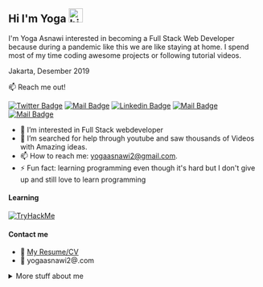 ## Hi I'm Yoga  <img src="https://user-images.githubusercontent.com/1303154/88677602-1635ba80-d120-11ea-84d8-d263ba5fc3c0.gif" width="28px" alt="hi">

I'm Yoga Asnawi interested in becoming a Full Stack Web Developer because during a pandemic like this we are like staying at home. I spend most of my time coding awesome projects or following tutorial videos. 

Jakarta, Desember 2019

:mailbox: Reach me out!

[![Twitter Badge](https://img.shields.io/badge/-@Yoga_Asnawi-1ca0f1?style=flat&labelColor=1ca0f1&logo=twitter&logoColor=white&link)](https://twitter.com/Yoga_Asnawi) [![Mail Badge](https://img.shields.io/badge/-Starlab-e74c3c?style=flat&labelColor=e74c3c&logo=youtube&logoColor=white)](https://www.youtube.com/channel/UCOCxK0wtVvCDS-3wLK_3LHA) [![Linkedin Badge](https://img.shields.io/badge/-Yoga-0e76a8?style=flat&labelColor=0e76a8&logo=linkedin&logoColor=white)](https://www.linkedin.com/in/yoga-asnawi/) [![Mail Badge](https://img.shields.io/badge/-@Yoga.a.s-e84393?style=flat&labelColor=e84393&logo=instagram&logoColor=white)](https://www.instagram.com/yoga.a.s_/) [![Mail Badge](https://img.shields.io/badge/-yogaasnawi2-c0392b?style=flat&labelColor=c0392b&logo=gmail&logoColor=white)](mailto:yogaasnawi2@gmail.com)

<!-- TODO: Add last video link -->

- 👀 I’m interested in Full Stack webdeveloper
- 🤔 I’m searched for help through youtube and saw thousands of Videos with Amazing ideas.
- 📫 How to reach me: yogaasnawi2@gmail.com.
- ⚡ Fun fact: learning programming even though it's hard but I don't give up and still love to learn programming

#### Learning
<a href="https://tryhackme.com/p/ITachi" target="_blank">
  <img src="https://tryhackme-badges.s3.amazonaws.com/ITachi.png" alt="TryHackMe">
</a>

<!-- TODO: Make technologies links takes you to repositories -->

<!--- 
#### Top Technologies
[![React Badge](https://img.shields.io/badge/-React-61DBFB?style=for-the-badge&labelColor=black&logo=react&logoColor=61DBFB)](#) [![Javascript Badge](https://img.shields.io/badge/-Javascript-F0DB4F?style=for-the-badge&labelColor=black&logo=javascript&logoColor=F0DB4F)](#) [![Typescript Badge](https://img.shields.io/badge/-Typescript-007acc?style=for-the-badge&labelColor=black&logo=typescript&logoColor=007acc)](#) [![Nodejs Badge](https://img.shields.io/badge/-Nodejs-3C873A?style=for-the-badge&labelColor=black&logo=node.js&logoColor=3C873A)](#) [![GraphQL Badge](https://img.shields.io/badge/-GraphQl-e535ab?style=for-the-badge&labelColor=black&logo=node.js&logoColor=e535ab)](#)

### Tutorials

[<img align="left" alt="React" width="26px" src="https://raw.githubusercontent.com/github/explore/80688e429a7d4ef2fca1e82350fe8e3517d3494d/topics/react/react.png" />][reactplaylist]

[<img align="left" alt="HTML5" width="26px" src="https://raw.githubusercontent.com/github/explore/80688e429a7d4ef2fca1e82350fe8e3517d3494d/topics/html/html.png" />][htmltutorial]

[<img align="left" alt="JavaScript" width="26px" src="https://raw.githubusercontent.com/github/explore/80688e429a7d4ef2fca1e82350fe8e3517d3494d/topics/javascript/javascript.png" />][javascripttutorial]

[<img align="left" alt="Visual Studio Code" width="26px" src="https://raw.githubusercontent.com/github/explore/80688e429a7d4ef2fca1e82350fe8e3517d3494d/topics/visual-studio-code/visual-studio-code.png" />][vscodetutorial]

<img align="left" alt="Sass" width="26px" src="https://raw.githubusercontent.com/github/explore/80688e429a7d4ef2fca1e82350fe8e3517d3494d/topics/sass/sass.png" />

<img align="left" alt="Node.js" width="26px" src="https://raw.githubusercontent.com/github/explore/80688e429a7d4ef2fca1e82350fe8e3517d3494d/topics/nodejs/nodejs.png" />

<img align="left" alt="GraphQL" width="26px" src="https://raw.githubusercontent.com/github/explore/80688e429a7d4ef2fca1e82350fe8e3517d3494d/topics/graphql/graphql.png" />

<img align="left" alt="Deno" width="26px" src="https://raw.githubusercontent.com/github/explore/361e2821e2dea67711cde99c9c40ed357061cf27/topics/deno/deno.png" />

<img align="left" alt="SQL" width="26px" src="https://raw.githubusercontent.com/github/explore/80688e429a7d4ef2fca1e82350fe8e3517d3494d/topics/sql/sql.png" />

<img align="left" alt="MySQL" width="26px" src="https://raw.githubusercontent.com/github/explore/80688e429a7d4ef2fca1e82350fe8e3517d3494d/topics/mysql/mysql.png" />

<img align="left" alt="Git" width="26px" src="https://raw.githubusercontent.com/github/explore/80688e429a7d4ef2fca1e82350fe8e3517d3494d/topics/git/git.png" />

<img align="left" alt="MongoDB" width="26px" src="https://raw.githubusercontent.com/github/explore/80688e429a7d4ef2fca1e82350fe8e3517d3494d/topics/mongodb/mongodb.png" />

<br />
<br />
--->
#### Contact me
- :paperclip: [My Resume/CV](#)
- :email: yogaasnawi2@.com


<details>
<summary>
  More stuff about me
</summary>

<br >
#### Learning Stats
START_SECTION:waka
```text
Tryhackme            3 hrs 00 mins  ████████████████████▓░░░░   10.00 % 
hacktrace ranges     3 hrs 00 mins  ██▒░░░░░░░░░░░░░░░░░░░░░░   10.00 % 
Youtube              4 hr 00 mins   ████████░░░░░░░░░░░░░░░░░   10.00 % 
END_SECTION:waka
<!----
#### Coding Stats
--->
<!--START_SECTION:waka-->
<!----
```text
Tryhackme            15 hrs 41 mins  ████████████████████▓░░░░   82.29 % 
hacktrace ranges     1 hr 50 mins    ██▒░░░░░░░░░░░░░░░░░░░░░░   09.61 % 
Other                1 hr 27 mins    ██░░░░░░░░░░░░░░░░░░░░░░░   07.63 % 
Other        2 mins          ░░░░░░░░░░░░░░░░░░░░░░░░░   00.25 % 
Python       2 mins          ░░░░░░░░░░░░░░░░░░░░░░░░░   00.19 % 
```
---->
<!--END_SECTION:waka-->
<!----
#### Github Stats
<!----
![Ipenywis's github stats](https://github-readme-stats.vercel.app/api?username=yoga-asnawi&count_private=true&theme=tokyonight&hide=contribs,prs)
</details>
[reactplaylist]: https://www.youtube.com/playlist?list=PLU4DS8KR-LJ03qEsHn9zV4qdhcWtusBqb
[vscodetutorial]: https://www.youtube.com/watch?v=Bkie2ai8qeE&t=8s
[htmltutorial]: https://www.youtube.com/c/WebProgrammingUNPAS/playlists?view=50&sort=dd&shelf_id=1
[javascripttutorial]: https://www.youtube.com/watch?v=SDROba_M42g
--->
